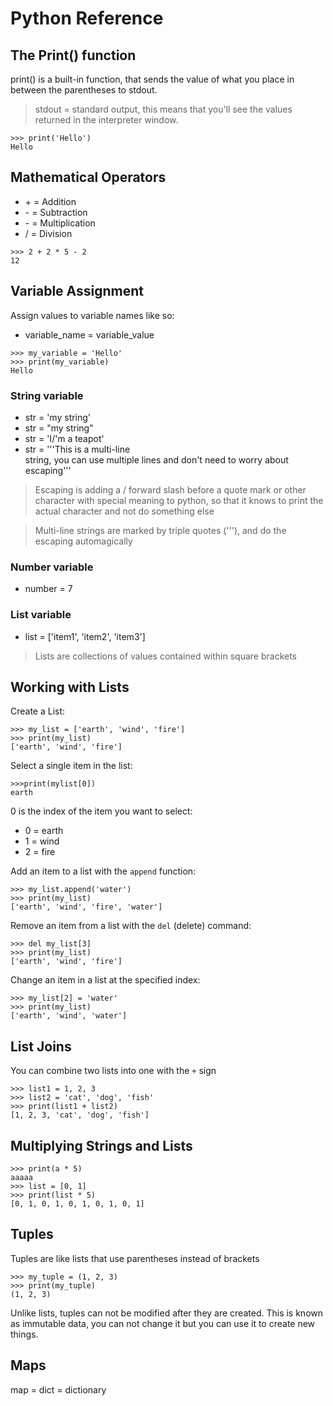 # Python Reference

## The Print() function
print() is a built-in function, that sends the value of what you place in between the parentheses to stdout.

>stdout = standard output, this means that you'll see the values returned in the interpreter window.

```
>>> print('Hello')
Hello
```

## Mathematical Operators
- \+ = Addition
- \- = Subtraction
- \- = Multiplication
- / = Division

 ```
>>> 2 + 2 * 5 - 2
12
 ```

## Variable Assignment
Assign values to variable names like so:
- variable_name = variable_value

```
>>> my_variable = 'Hello'
>>> print(my_variable)
Hello
```

### String variable
- str = 'my string'
- str = "my string"
- str = 'I/'m a teapot'
- str = '''This is a multi-line    
string, you can use multiple lines and don't need to worry about escaping'''

> Escaping is adding a / forward slash before a quote mark or other character with special meaning to python, so that it knows to print the actual character and not do something else

> Multi-line strings are marked by triple quotes ('''), and do the escaping automagically

### Number variable
- number = 7

### List variable
- list = ['item1', 'item2', 'item3']

> Lists are collections of values contained within square brackets

## Working with Lists

Create a List:    
```
>>> my_list = ['earth', 'wind', 'fire']
>>> print(my_list)
['earth', 'wind', 'fire']
```
Select a single item in the list:
```
>>>print(mylist[0])
earth
```
0 is the index of the item you want to select:
- 0 = earth
- 1 = wind
- 2 = fire

Add an item to a list with the `append` function:
```
>>> my_list.append('water')
>>> print(my_list)
['earth', 'wind', 'fire', 'water']
```

Remove an item from a list with the `del` (delete) command:
```
>>> del my_list[3]
>>> print(my_list)
['earth', 'wind', 'fire']
```

Change an item in a list at the specified index:
```
>>> my_list[2] = 'water'
>>> print(my_list)
['earth', 'wind', 'water']
```

## List Joins
You can combine two lists into one with the `+` sign
```
>>> list1 = 1, 2, 3
>>> list2 = 'cat', 'dog', 'fish'
>>> print(list1 + list2)
[1, 2, 3, 'cat', 'dog', 'fish']
```

## Multiplying Strings and Lists
```
>>> print(a * 5)
aaaaa
>>> list = [0, 1]
>>> print(list * 5)
[0, 1, 0, 1, 0, 1, 0, 1, 0, 1]
```

## Tuples
Tuples are like lists that use parentheses instead of brackets
```
>>> my_tuple = (1, 2, 3)
>>> print(my_tuple)
(1, 2, 3)
```

Unlike lists, tuples can not be modified after they are created. This is known as immutable data, you can not change it but you can use it to create new things.

## Maps

map = dict = dictionary
